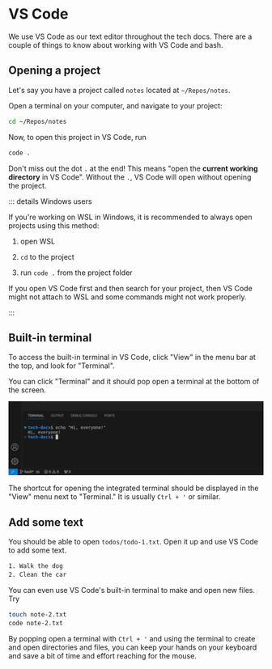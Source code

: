 # VS Code

<Vimeo id="947051630" />

We use VS Code as our text editor throughout the tech docs. There are a couple
of things to know about working with VS Code and bash.

## Opening a project

Let's say you have a project called `notes` located at `~/Repos/notes`.

Open a terminal on your computer, and navigate to your project:

```bash
cd ~/Repos/notes
```

Now, to open this project in VS Code, run

```bash
code .
```

Don't miss out the dot `.` at the end! This means "open the **current working
directory** in VS Code". Without the `.`, VS Code will open without opening the
project.

::: details Windows users

If you're working on WSL in Windows, it is recommended to always open projects
using this method:

1. open WSL

1. `cd` to the project

1. run `code .` from the project folder

If you open VS Code first and then search for your project, then VS Code might
not attach to WSL and some commands might not work properly.

:::

## Built-in terminal

To access the built-in terminal in VS Code, click "View" in the menu bar at the
top, and look for "Terminal".

You can click "Terminal" and it should pop open a terminal at the bottom of the
screen.

![VS Code terminal pane](image.png)

The shortcut for opening the integrated terminal should be displayed in the
"View" menu next to "Terminal." It is usually `Ctrl + '` or similar.

## Add some text

You should be able to open `todos/todo-1.txt`. Open it up and use VS Code to add
some text.

```txt
1. Walk the dog
2. Clean the car
```

You can even use VS Code's built-in terminal to make and open new files. Try

```bash
touch note-2.txt
code note-2.txt
```

By popping open a terminal with `Ctrl + '` and using the terminal to create and
open directories and files, you can keep your hands on your keyboard and save a
bit of time and effort reaching for the mouse.
